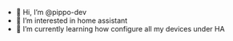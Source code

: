 - 👋 Hi, I’m @pippo-dev
- 👀 I’m interested in home assistant
- 🌱 I’m currently learning how configure all my devices under HA

<!---
pippo-dev/pippo-dev is a ✨ special ✨ repository because its `README.md` (this file) appears on your GitHub profile.
You can click the Preview link to take a look at your changes.
--->

